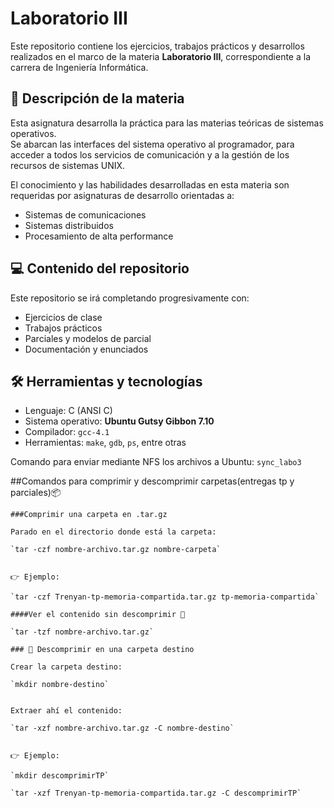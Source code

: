 # Laboratorio III 
Este repositorio contiene los ejercicios, trabajos prácticos y desarrollos realizados en el marco de la materia **Laboratorio III**, correspondiente a la carrera de Ingeniería Informática.

## 📖  Descripción de la materia

Esta asignatura desarrolla la práctica para las materias teóricas de sistemas operativos.  
Se abarcan las interfaces del sistema operativo al programador, para acceder a todos los servicios de comunicación y a la gestión de los recursos de sistemas UNIX.

El conocimiento y las habilidades desarrolladas en esta materia son requeridas por asignaturas de desarrollo orientadas a:
- Sistemas de comunicaciones
- Sistemas distribuidos
- Procesamiento de alta performance

## 💻  Contenido del repositorio

Este repositorio se irá completando progresivamente con:

- Ejercicios de clase
- Trabajos prácticos 
- Parciales y modelos de parcial
- Documentación y enunciados

## 🛠️  Herramientas y tecnologías

- Lenguaje: C (ANSI C)
- Sistema operativo: **Ubuntu Gutsy Gibbon 7.10**
- Compilador: `gcc-4.1`
- Herramientas: `make`, `gdb`, `ps`, entre otras

Comando para enviar mediante NFS los archivos a Ubuntu:
`sync_labo3`

##Comandos para comprimir y descomprimir carpetas(entregas tp y parciales)📦 

    ###Comprimir una carpeta en .tar.gz

    Parado en el directorio donde está la carpeta:

    `tar -czf nombre-archivo.tar.gz nombre-carpeta`


    👉 Ejemplo:

    `tar -czf Trenyan-tp-memoria-compartida.tar.gz tp-memoria-compartida`

    ####Ver el contenido sin descomprimir 👀 

    `tar -tzf nombre-archivo.tar.gz`

    ### 📂 Descomprimir en una carpeta destino

    Crear la carpeta destino:

    `mkdir nombre-destino`


    Extraer ahí el contenido:

    `tar -xzf nombre-archivo.tar.gz -C nombre-destino`


    👉 Ejemplo:

    `mkdir descomprimirTP`

    `tar -xzf Trenyan-tp-memoria-compartida.tar.gz -C descomprimirTP`